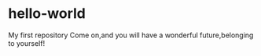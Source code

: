 # hello-world
My first repository
Come on,and you will have a wonderful future,belonging to yourself!
